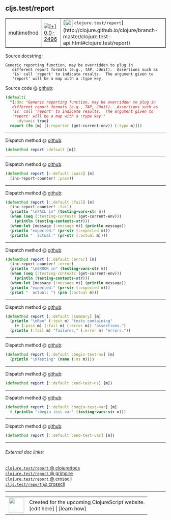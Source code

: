 ## cljs.test/report



 <table border="1">
<tr>
<td>multimethod</td>
<td><a href="https://github.com/cljsinfo/cljs-api-docs/tree/0.0-2496"><img valign="middle" alt="[+] 0.0-2496" title="Added in 0.0-2496" src="https://img.shields.io/badge/+-0.0--2496-lightgrey.svg"></a> </td>
<td>
[<img height="24px" valign="middle" src="http://i.imgur.com/1GjPKvB.png"> <samp>clojure.test/report</samp>](http://clojure.github.io/clojure/branch-master/clojure.test-api.html#clojure.test/report)
</td>
</tr>
</table>







Source docstring:

```
Generic reporting function, may be overridden to plug in
   different report formats (e.g., TAP, JUnit).  Assertions such as
   'is' call 'report' to indicate results.  The argument given to
   'report' will be a map with a :type key.
```


Source code @ [github](https://github.com/clojure/clojurescript/blob/r2816/src/cljs/cljs/test.cljs#L287-L293):

```clj
(defmulti
  ^{:doc "Generic reporting function, may be overridden to plug in
   different report formats (e.g., TAP, JUnit).  Assertions such as
   'is' call 'report' to indicate results.  The argument given to
   'report' will be a map with a :type key."
     :dynamic true}
  report (fn [m] [(:reporter (get-current-env)) (:type m)]))
```

<!--
Repo - tag - source tree - lines:

 <pre>
clojurescript @ r2816
└── src
    └── cljs
        └── cljs
            └── <ins>[test.cljs:287-293](https://github.com/clojure/clojurescript/blob/r2816/src/cljs/cljs/test.cljs#L287-L293)</ins>
</pre>

-->

---

Dispatch method @ [github](https://github.com/clojure/clojurescript/blob/r2816/src/cljs/cljs/test.cljs#L295):

```clj
(defmethod report :default [m])
```

<!--
Repo - tag - source tree - lines:

 <pre>
clojurescript @ r2816
└── src
    └── cljs
        └── cljs
            └── <ins>[test.cljs:295](https://github.com/clojure/clojurescript/blob/r2816/src/cljs/cljs/test.cljs#L295)</ins>
</pre>
-->

---
Dispatch method @ [github](https://github.com/clojure/clojurescript/blob/r2816/src/cljs/cljs/test.cljs#L297-L298):

```clj
(defmethod report [::default :pass] [m]
  (inc-report-counter! :pass))
```

<!--
Repo - tag - source tree - lines:

 <pre>
clojurescript @ r2816
└── src
    └── cljs
        └── cljs
            └── <ins>[test.cljs:297-298](https://github.com/clojure/clojurescript/blob/r2816/src/cljs/cljs/test.cljs#L297-L298)</ins>
</pre>
-->

---
Dispatch method @ [github](https://github.com/clojure/clojurescript/blob/r2816/src/cljs/cljs/test.cljs#L300-L307):

```clj
(defmethod report [::default :fail] [m]
  (inc-report-counter! :fail)
  (println "\nFAIL in" (testing-vars-str m))
  (when (seq (:testing-contexts (get-current-env)))
    (println (testing-contexts-str)))
  (when-let [message (:message m)] (println message))
  (println "expected:" (pr-str (:expected m)))
  (println "  actual:" (pr-str (:actual m))))
```

<!--
Repo - tag - source tree - lines:

 <pre>
clojurescript @ r2816
└── src
    └── cljs
        └── cljs
            └── <ins>[test.cljs:300-307](https://github.com/clojure/clojurescript/blob/r2816/src/cljs/cljs/test.cljs#L300-L307)</ins>
</pre>
-->

---
Dispatch method @ [github](https://github.com/clojure/clojurescript/blob/r2816/src/cljs/cljs/test.cljs#L309-L316):

```clj
(defmethod report [::default :error] [m]
  (inc-report-counter! :error)
  (println "\nERROR in" (testing-vars-str m))
  (when (seq (:testing-contexts (get-current-env)))
    (println (testing-contexts-str)))
  (when-let [message (:message m)] (println message))
  (println "expected:" (pr-str (:expected m)))
  (print "  actual: ") (prn (:actual m)))
```

<!--
Repo - tag - source tree - lines:

 <pre>
clojurescript @ r2816
└── src
    └── cljs
        └── cljs
            └── <ins>[test.cljs:309-316](https://github.com/clojure/clojurescript/blob/r2816/src/cljs/cljs/test.cljs#L309-L316)</ins>
</pre>
-->

---
Dispatch method @ [github](https://github.com/clojure/clojurescript/blob/r2816/src/cljs/cljs/test.cljs#L318-L321):

```clj
(defmethod report [::default :summary] [m]
  (println "\nRan" (:test m) "tests containing"
    (+ (:pass m) (:fail m) (:error m)) "assertions.")
  (println (:fail m) "failures," (:error m) "errors."))
```

<!--
Repo - tag - source tree - lines:

 <pre>
clojurescript @ r2816
└── src
    └── cljs
        └── cljs
            └── <ins>[test.cljs:318-321](https://github.com/clojure/clojurescript/blob/r2816/src/cljs/cljs/test.cljs#L318-L321)</ins>
</pre>
-->

---
Dispatch method @ [github](https://github.com/clojure/clojurescript/blob/r2816/src/cljs/cljs/test.cljs#L323-L324):

```clj
(defmethod report [::default :begin-test-ns] [m]
  (println "\nTesting" (name (:ns m))))
```

<!--
Repo - tag - source tree - lines:

 <pre>
clojurescript @ r2816
└── src
    └── cljs
        └── cljs
            └── <ins>[test.cljs:323-324](https://github.com/clojure/clojurescript/blob/r2816/src/cljs/cljs/test.cljs#L323-L324)</ins>
</pre>
-->

---
Dispatch method @ [github](https://github.com/clojure/clojurescript/blob/r2816/src/cljs/cljs/test.cljs#L327):

```clj
(defmethod report [::default :end-test-ns] [m])
```

<!--
Repo - tag - source tree - lines:

 <pre>
clojurescript @ r2816
└── src
    └── cljs
        └── cljs
            └── <ins>[test.cljs:327](https://github.com/clojure/clojurescript/blob/r2816/src/cljs/cljs/test.cljs#L327)</ins>
</pre>
-->

---
Dispatch method @ [github](https://github.com/clojure/clojurescript/blob/r2816/src/cljs/cljs/test.cljs#L328-L329):

```clj
(defmethod report [::default :begin-test-var] [m]
  #_(println ":begin-test-var" (testing-vars-str m)))
```

<!--
Repo - tag - source tree - lines:

 <pre>
clojurescript @ r2816
└── src
    └── cljs
        └── cljs
            └── <ins>[test.cljs:328-329](https://github.com/clojure/clojurescript/blob/r2816/src/cljs/cljs/test.cljs#L328-L329)</ins>
</pre>
-->

---
Dispatch method @ [github](https://github.com/clojure/clojurescript/blob/r2816/src/cljs/cljs/test.cljs#L330):

```clj
(defmethod report [::default :end-test-var] [m])
```

<!--
Repo - tag - source tree - lines:

 <pre>
clojurescript @ r2816
└── src
    └── cljs
        └── cljs
            └── <ins>[test.cljs:330](https://github.com/clojure/clojurescript/blob/r2816/src/cljs/cljs/test.cljs#L330)</ins>
</pre>
-->

---


###### External doc links:

[`clojure.test/report` @ clojuredocs](http://clojuredocs.org/clojure.test/report)<br>
[`clojure.test/report` @ grimoire](http://conj.io/store/v1/org.clojure/clojure/1.7.0-beta3/clj/clojure.test/report/)<br>
[`clojure.test/report` @ crossclj](http://crossclj.info/fun/clojure.test/report.html)<br>
[`cljs.test/report` @ crossclj](http://crossclj.info/fun/cljs.test.cljs/report.html)<br>

---

 <table>
<tr><td>
<img valign="middle" align="right" width="48px" src="http://i.imgur.com/Hi20huC.png">
</td><td>
Created for the upcoming ClojureScript website.<br>
[edit here] | [learn how]
</td></tr></table>

[edit here]:https://github.com/cljsinfo/cljs-api-docs/blob/master/cljsdoc/cljs.test_report.cljsdoc
[learn how]:https://github.com/cljsinfo/cljs-api-docs/wiki/cljsdoc-files

<!--

This information was too distracting to show to readers, but I'll leave it
commented here since it is helpful to:

- pretty-print the data used to generate this document
- and show how to retrieve that data



The API data for this symbol:

```clj
{:ns "cljs.test",
 :name "report",
 :history [["+" "0.0-2496"]],
 :type "multimethod",
 :full-name-encode "cljs.test_report",
 :source {:code "(defmulti\n  ^{:doc \"Generic reporting function, may be overridden to plug in\n   different report formats (e.g., TAP, JUnit).  Assertions such as\n   'is' call 'report' to indicate results.  The argument given to\n   'report' will be a map with a :type key.\"\n     :dynamic true}\n  report (fn [m] [(:reporter (get-current-env)) (:type m)]))",
          :title "Source code",
          :repo "clojurescript",
          :tag "r2816",
          :filename "src/cljs/cljs/test.cljs",
          :lines [287 293]},
 :extra-sources ({:code "(defmethod report :default [m])",
                  :title "Dispatch method",
                  :repo "clojurescript",
                  :tag "r2816",
                  :filename "src/cljs/cljs/test.cljs",
                  :lines [295]}
                 {:code "(defmethod report [::default :pass] [m]\n  (inc-report-counter! :pass))",
                  :title "Dispatch method",
                  :repo "clojurescript",
                  :tag "r2816",
                  :filename "src/cljs/cljs/test.cljs",
                  :lines [297 298]}
                 {:code "(defmethod report [::default :fail] [m]\n  (inc-report-counter! :fail)\n  (println \"\\nFAIL in\" (testing-vars-str m))\n  (when (seq (:testing-contexts (get-current-env)))\n    (println (testing-contexts-str)))\n  (when-let [message (:message m)] (println message))\n  (println \"expected:\" (pr-str (:expected m)))\n  (println \"  actual:\" (pr-str (:actual m))))",
                  :title "Dispatch method",
                  :repo "clojurescript",
                  :tag "r2816",
                  :filename "src/cljs/cljs/test.cljs",
                  :lines [300 307]}
                 {:code "(defmethod report [::default :error] [m]\n  (inc-report-counter! :error)\n  (println \"\\nERROR in\" (testing-vars-str m))\n  (when (seq (:testing-contexts (get-current-env)))\n    (println (testing-contexts-str)))\n  (when-let [message (:message m)] (println message))\n  (println \"expected:\" (pr-str (:expected m)))\n  (print \"  actual: \") (prn (:actual m)))",
                  :title "Dispatch method",
                  :repo "clojurescript",
                  :tag "r2816",
                  :filename "src/cljs/cljs/test.cljs",
                  :lines [309 316]}
                 {:code "(defmethod report [::default :summary] [m]\n  (println \"\\nRan\" (:test m) \"tests containing\"\n    (+ (:pass m) (:fail m) (:error m)) \"assertions.\")\n  (println (:fail m) \"failures,\" (:error m) \"errors.\"))",
                  :title "Dispatch method",
                  :repo "clojurescript",
                  :tag "r2816",
                  :filename "src/cljs/cljs/test.cljs",
                  :lines [318 321]}
                 {:code "(defmethod report [::default :begin-test-ns] [m]\n  (println \"\\nTesting\" (name (:ns m))))",
                  :title "Dispatch method",
                  :repo "clojurescript",
                  :tag "r2816",
                  :filename "src/cljs/cljs/test.cljs",
                  :lines [323 324]}
                 {:code "(defmethod report [::default :end-test-ns] [m])",
                  :title "Dispatch method",
                  :repo "clojurescript",
                  :tag "r2816",
                  :filename "src/cljs/cljs/test.cljs",
                  :lines [327]}
                 {:code "(defmethod report [::default :begin-test-var] [m]\n  #_(println \":begin-test-var\" (testing-vars-str m)))",
                  :title "Dispatch method",
                  :repo "clojurescript",
                  :tag "r2816",
                  :filename "src/cljs/cljs/test.cljs",
                  :lines [328 329]}
                 {:code "(defmethod report [::default :end-test-var] [m])",
                  :title "Dispatch method",
                  :repo "clojurescript",
                  :tag "r2816",
                  :filename "src/cljs/cljs/test.cljs",
                  :lines [330]}),
 :full-name "cljs.test/report",
 :clj-symbol "clojure.test/report",
 :docstring "Generic reporting function, may be overridden to plug in\n   different report formats (e.g., TAP, JUnit).  Assertions such as\n   'is' call 'report' to indicate results.  The argument given to\n   'report' will be a map with a :type key."}

```

Retrieve the API data for this symbol:

```clj
;; from Clojure REPL
(require '[clojure.edn :as edn])
(-> (slurp "https://raw.githubusercontent.com/cljsinfo/cljs-api-docs/catalog/cljs-api.edn")
    (edn/read-string)
    (get-in [:symbols "cljs.test/report"]))
```

-->
